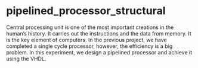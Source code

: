 # pipelined_processor_structural

Central processing unit is one of the most important creations in the human’s history. 
It carries out the instructions and the data from memory. It is the key element of 
computers. In the previous project, we have completed a single cycle processor, however, 
the efficiency is a big problem. In this experiment, we design a pipelined processor and 
achieve it using the VHDL.
